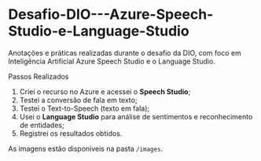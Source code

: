 # Desafio-DIO---Azure-Speech-Studio-e-Language-Studio
Anotações e práticas realizadas durante o desafio da DIO, com foco em Inteligência Artificial  Azure Speech Studio e o Language Studio.

Passos Realizados
1. Criei o recurso no Azure e acessei o **Speech Studio**;
2. Testei a conversão de fala em texto;
3. Testei o Text-to-Speech (texto em fala);
4. Usei o **Language Studio** para análise de sentimentos e reconhecimento de entidades;
5. Registrei os resultados obtidos.

As imagens estão disponíveis na pasta `/images`.
